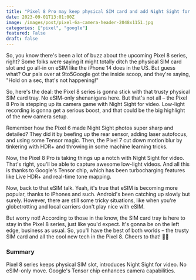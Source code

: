 ```yaml
---
title: "Pixel 8 Pro may keep physical SIM card and add Night Sight for video"
date: 2023-09-01T13:01:00Z
image: /images/post/pixel-6a-camera-header-2048x1151.jpg
categories: ["pixel", "google"]
featured: False
draft: false
---
```



So, you know there's been a lot of buzz about the upcoming Pixel 8 series, right? Some folks were saying it might totally ditch the physical SIM card slot and go all-in on eSIM like the iPhone 14 does in the US. But guess what? Our pals over at 9to5Google got the inside scoop, and they're saying, "Hold on a sec, that's not happening!"

So, here's the deal: the Pixel 8 series is gonna stick with that trusty physical SIM card tray. No eSIM-only shenanigans here. But that's not all – the Pixel 8 Pro is stepping up its camera game with Night Sight for video. Low-light recording is gonna get a serious boost, and that could be the big highlight of the new camera setup.

Remember how the Pixel 6 made Night Sight photos super sharp and detailed? They did it by beefing up the rear sensor, adding laser autofocus, and using some Tensor magic. Then, the Pixel 7 cut down motion blur by tinkering with HDR+ and throwing in some machine learning tricks.



Now, the Pixel 8 Pro is taking things up a notch with Night Sight for video. That's right, you'll be able to capture awesome low-light videos. And all this is thanks to Google's Tensor chip, which has been turbocharging features like Live HDR+ and real-time tone mapping.

Now, back to that eSIM talk. Yeah, it's true that eSIM is becoming more popular, thanks to iPhones and such. Android's been catching up slowly but surely. However, there are still some tricky situations, like when you're globetrotting and local carriers don't play nice with eSIM.

But worry not! According to those in the know, the SIM card tray is here to stay in the Pixel 8 series, just like you'd expect. It's gonna be on the left edge, business as usual. So, you'll have the best of both worlds – the trusty SIM card and all the cool new tech in the Pixel 8. Cheers to that! 📱🌟

<Notice type="note">

### Summary

Pixel 8 series keeps physical SIM slot, introduces Night Sight for video. No eSIM-only move. Google's Tensor chip enhances camera capabilities.

</Notice>